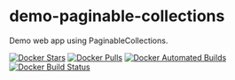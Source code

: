 # demo-paginable-collections
Demo web app using PaginableCollections. 

[![Docker Stars](https://img.shields.io/docker/stars/neekgreen/demo-paginable-collections.svg)]()
[![Docker Pulls](https://img.shields.io/docker/pulls/neekgreen/demo-paginable-collections.svg)]()
[![Docker Automated Builds](https://img.shields.io/docker/automated/neekgreen/demo-paginable-collections.svg)]()
[![Docker Build Status](https://img.shields.io/docker/build/neekgreen/demo-paginable-collections.svg)]()
